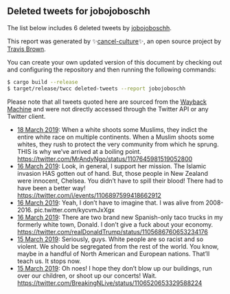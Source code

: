## Deleted tweets for jobojoboschh

The list below includes 6 deleted tweets by
[jobojoboschh](https://twitter.com/jobojoboschh).



This report was generated by ✨[cancel-culture](https://github.com/travisbrown/cancel-culture)✨,
an open source project by [Travis Brown](https://twitter.com/travisbrown).

You can create your own updated version of this document by checking out and configuring the
repository and then running the following commands:

```bash
$ cargo build --release
$ target/release/twcc deleted-tweets --report jobojoboschh
```

Please note that all tweets quoted here are sourced from the
[Wayback Machine](https://web.archive.org) and were not directly accessed through the Twitter API or
any Twitter client.

* [18 March 2019](https://web.archive.org/web/20190319160105/https://twitter.com/jobojoboschh/status/1107665847332626432): When a white shoots some Muslims, they indict the entire white race on multiple continents.  When a Muslim shoots some whites, they rush to protect the very community from which he sprung.   THIS is why we’ve arrived at a boiling point. https://twitter.com/MrAndyNgo/status/1107645981519052800 <!--1107665847332626432-->
* [16 March 2019](https://web.archive.org/web/20190317022518/https://twitter.com/jobojoboschh/status/1107059728952238080): Look, in general, I support her mission. The Islamic invasion HAS gotten out of hand. But, those people in New Zealand were innocent, Chelsea. You didn’t have to spill their blood! There had to have been a better way! https://twitter.com/i/events/1106897599418662912 <!--1107059728952238080-->
* [16 March 2019](https://web.archive.org/web/20190317022539/https://twitter.com/jobojoboschh/status/1107001311512412161): Yeah, I don’t have to imagine that. I was alive from 2008-2016. pic.twitter.com/kycvmJxXgx <!--1107001311512412161-->
* [16 March 2019](https://web.archive.org/web/20190317022247/https://twitter.com/jobojoboschh/status/1106715253369462791): There are two brand new Spanish-only taco trucks in my formerly white town, Donald. I don’t give a fuck about your economy. https://twitter.com/realDonaldTrump/status/1105686760653234176 <!--1106715253369462791-->
* [15 March 2019](https://web.archive.org/web/20190317022321/https://twitter.com/jobojoboschh/status/1106633944160706560): Seriously, guys. White people are so racist and so violent. We should be segregated from the rest of the world. You know, maybe in a handful of North American and European nations.   That’ll teach us. It stops now. <!--1106633944160706560-->
* [15 March 2019](https://web.archive.org/web/20190317022329/https://twitter.com/jobojoboschh/status/1106628574604341248): Oh noes! I hope they don’t blow up our buildings, run over our children, or shoot up our concerts!   Wait. https://twitter.com/BreakingNLive/status/1106520653329588224 <!--1106628574604341248-->
